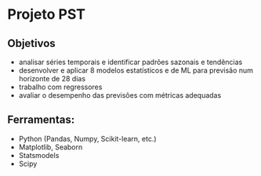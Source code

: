 # Projeto PST

## Objetivos  
- analisar séries temporais e identificar padrões sazonais e tendências 
- desenvolver e aplicar 8 modelos estatísticos e de ML para previsão num horizonte de 28 dias
- trabalho com regressores 
- avaliar o desempenho das previsões com métricas adequadas  

## Ferramentas: 
- Python (Pandas, Numpy, Scikit-learn, etc.)
- Matplotlib, Seaborn
- Statsmodels
- Scipy

